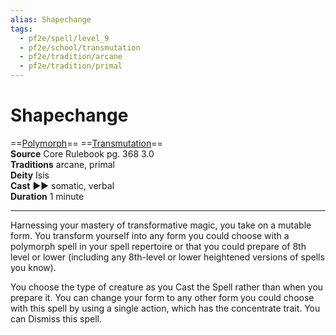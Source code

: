 ```yaml
---
alias: Shapechange
tags:
  - pf2e/spell/level_9
  - pf2e/school/transmutation
  - pf2e/tradition/arcane
  - pf2e/tradition/primal
---
```


# Shapechange

==[Polymorph](../../../Traits/Polymorph.md)== ==[Transmutation](../../../Traits/Transmutation.md)==  
__Source__ Core Rulebook pg. 368 3.0  
**Traditions** arcane, primal  
**Deity** Isis  
**Cast** ►► somatic, verbal  
**Duration** 1 minute

---

Harnessing your mastery of transformative magic, you take on a mutable form. You transform yourself into any form you could choose with a polymorph spell in your spell repertoire or that you could prepare of 8th level or lower (including any 8th-level or lower heightened versions of spells you know).

You choose the type of creature as you Cast the Spell rather than when you prepare it. You can change your form to any other form you could choose with this spell by using a single action, which has the concentrate trait. You can Dismiss this spell.
